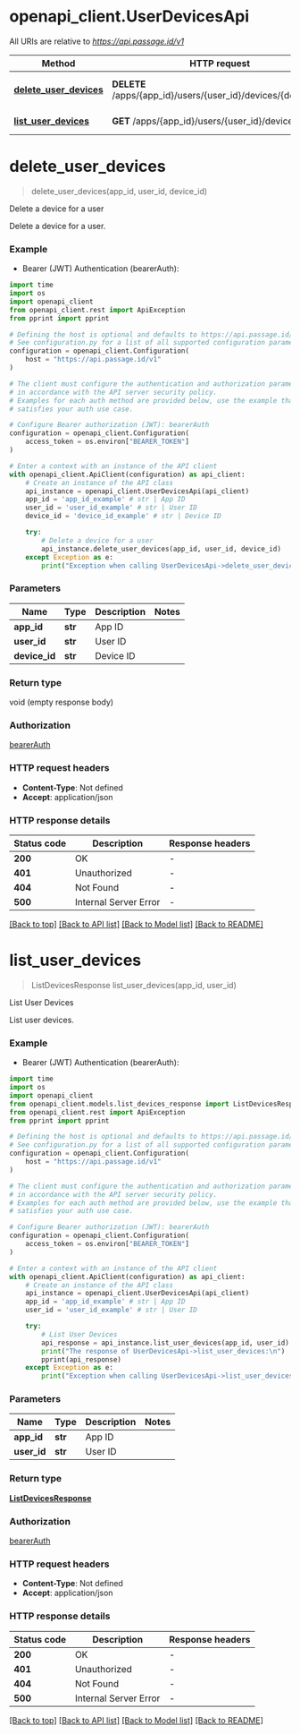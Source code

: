 # openapi_client.UserDevicesApi

All URIs are relative to *https://api.passage.id/v1*

Method | HTTP request | Description
------------- | ------------- | -------------
[**delete_user_devices**](UserDevicesApi.md#delete_user_devices) | **DELETE** /apps/{app_id}/users/{user_id}/devices/{device_id} | Delete a device for a user
[**list_user_devices**](UserDevicesApi.md#list_user_devices) | **GET** /apps/{app_id}/users/{user_id}/devices | List User Devices


# **delete_user_devices**
> delete_user_devices(app_id, user_id, device_id)

Delete a device for a user

Delete a device for a user.

### Example

* Bearer (JWT) Authentication (bearerAuth):
```python
import time
import os
import openapi_client
from openapi_client.rest import ApiException
from pprint import pprint

# Defining the host is optional and defaults to https://api.passage.id/v1
# See configuration.py for a list of all supported configuration parameters.
configuration = openapi_client.Configuration(
    host = "https://api.passage.id/v1"
)

# The client must configure the authentication and authorization parameters
# in accordance with the API server security policy.
# Examples for each auth method are provided below, use the example that
# satisfies your auth use case.

# Configure Bearer authorization (JWT): bearerAuth
configuration = openapi_client.Configuration(
    access_token = os.environ["BEARER_TOKEN"]
)

# Enter a context with an instance of the API client
with openapi_client.ApiClient(configuration) as api_client:
    # Create an instance of the API class
    api_instance = openapi_client.UserDevicesApi(api_client)
    app_id = 'app_id_example' # str | App ID
    user_id = 'user_id_example' # str | User ID
    device_id = 'device_id_example' # str | Device ID

    try:
        # Delete a device for a user
        api_instance.delete_user_devices(app_id, user_id, device_id)
    except Exception as e:
        print("Exception when calling UserDevicesApi->delete_user_devices: %s\n" % e)
```



### Parameters

Name | Type | Description  | Notes
------------- | ------------- | ------------- | -------------
 **app_id** | **str**| App ID | 
 **user_id** | **str**| User ID | 
 **device_id** | **str**| Device ID | 

### Return type

void (empty response body)

### Authorization

[bearerAuth](../README.md#bearerAuth)

### HTTP request headers

 - **Content-Type**: Not defined
 - **Accept**: application/json

### HTTP response details
| Status code | Description | Response headers |
|-------------|-------------|------------------|
**200** | OK |  -  |
**401** | Unauthorized |  -  |
**404** | Not Found |  -  |
**500** | Internal Server Error |  -  |

[[Back to top]](#) [[Back to API list]](../README.md#documentation-for-api-endpoints) [[Back to Model list]](../README.md#documentation-for-models) [[Back to README]](../README.md)

# **list_user_devices**
> ListDevicesResponse list_user_devices(app_id, user_id)

List User Devices

List user devices.

### Example

* Bearer (JWT) Authentication (bearerAuth):
```python
import time
import os
import openapi_client
from openapi_client.models.list_devices_response import ListDevicesResponse
from openapi_client.rest import ApiException
from pprint import pprint

# Defining the host is optional and defaults to https://api.passage.id/v1
# See configuration.py for a list of all supported configuration parameters.
configuration = openapi_client.Configuration(
    host = "https://api.passage.id/v1"
)

# The client must configure the authentication and authorization parameters
# in accordance with the API server security policy.
# Examples for each auth method are provided below, use the example that
# satisfies your auth use case.

# Configure Bearer authorization (JWT): bearerAuth
configuration = openapi_client.Configuration(
    access_token = os.environ["BEARER_TOKEN"]
)

# Enter a context with an instance of the API client
with openapi_client.ApiClient(configuration) as api_client:
    # Create an instance of the API class
    api_instance = openapi_client.UserDevicesApi(api_client)
    app_id = 'app_id_example' # str | App ID
    user_id = 'user_id_example' # str | User ID

    try:
        # List User Devices
        api_response = api_instance.list_user_devices(app_id, user_id)
        print("The response of UserDevicesApi->list_user_devices:\n")
        pprint(api_response)
    except Exception as e:
        print("Exception when calling UserDevicesApi->list_user_devices: %s\n" % e)
```



### Parameters

Name | Type | Description  | Notes
------------- | ------------- | ------------- | -------------
 **app_id** | **str**| App ID | 
 **user_id** | **str**| User ID | 

### Return type

[**ListDevicesResponse**](ListDevicesResponse.md)

### Authorization

[bearerAuth](../README.md#bearerAuth)

### HTTP request headers

 - **Content-Type**: Not defined
 - **Accept**: application/json

### HTTP response details
| Status code | Description | Response headers |
|-------------|-------------|------------------|
**200** | OK |  -  |
**401** | Unauthorized |  -  |
**404** | Not Found |  -  |
**500** | Internal Server Error |  -  |

[[Back to top]](#) [[Back to API list]](../README.md#documentation-for-api-endpoints) [[Back to Model list]](../README.md#documentation-for-models) [[Back to README]](../README.md)

